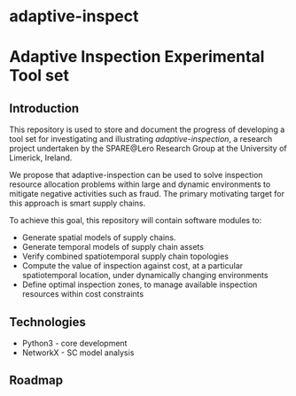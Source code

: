 # adaptive-inspect

# Adaptive Inspection Experimental Tool set


## Introduction

This repository is used to store and document the progress of developing a tool set for investigating and illustrating *adaptive-inspection*, a research project undertaken by the SPARE@Lero Research Group at the University of Limerick, Ireland.

We propose that adaptive-inspection can be used to solve inspection resource allocation problems within large and dynamic environments to mitigate negative activities such as fraud. The primary motivating target for this approach is smart supply chains.

To achieve this goal, this repository will contain software modules to:

* Generate spatial models of supply chains.
* Generate temporal models of supply chain assets
* Verify combined spatiotemporal supply chain topologies
* Compute the value of inspection against cost, at a particular spatiotemporal location, under dynamically changing environments
* Define optimal inspection zones, to manage available inspection resources within cost constraints


## Technologies

* Python3  - core development
* NetworkX - SC model analysis

## Roadmap
